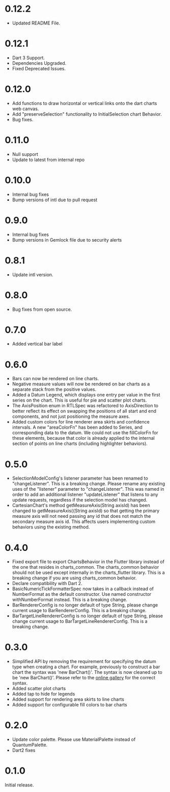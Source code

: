 # 0.12.2

- Updated README File.

# 0.12.1

- Dart 3 Support.
- Dependencies Upgraded.
- Fixed Deprecated Issues.

# 0.12.0

- Add functions to draw horizontal or vertical links onto the dart charts web canvas.
- Add "preserveSelection" functionality to InitialSelection chart Behavior.
- Bug fixes.

# 0.11.0

- Null support
- Update to latest from internal repo

# 0.10.0

- Internal bug fixes
- Bump versions of intl due to pull request

# 0.9.0

- Internal bug fixes
- Bump versions in Gemlock file due to security alerts

# 0.8.1

- Update intl version.

# 0.8.0

- Bug fixes from open source.

# 0.7.0

- Added vertical bar label

# 0.6.0

- Bars can now be rendered on line charts.
- Negative measure values will now be rendered on bar charts as a separate stack from the positive
  values.
- Added a Datum Legend, which displays one entry per value in the first series on the chart. This is
  useful for pie and scatter plot charts.
- The AxisPosition enum in RTLSpec was refactored to AxisDirection to better reflect its effect on
  swapping the positions of all start and end components, and not just positioning the measure axes.
- Added custom colors for line renderer area skirts and confidence intervals. A new "areaColorFn"
  has been added to Series, and corresponding data to the datum. We could not use the fillColorFn for
  these elements, because that color is already applied to the internal section of points on line
  charts (including highlighter behaviors).

# 0.5.0

- SelectionModelConfig's listener parameter has been renamed to "changeListener". This is a breaking
  change. Please rename any existing uses of the "listener" parameter to "changeListener". This was
  named in order to add an additional listener "updateListener" that listens to any update requests,
  regardless if the selection model has changed.
- CartesianChart's method getMeasureAxis(String axisId) has been changed to
  getMeasureAxis({String axisId) so that getting the primary measure axis will not need passing any id
  that does not match the secondary measure axis id. This affects users implementing custom behaviors
  using the existing method.

# 0.4.0

- Fixed export file to export ChartsBehavior in the Flutter library instead of the one that resides
  in charts_common. The charts_common behavior should not be used except internally in the
  charts_flutter library. This is a breaking change if you are using charts_common behavior.
- Declare compatibility with Dart 2.
- BasicNumericTickFormatterSpec now takes in a callback instead of NumberFormat as the default
  constructor. Use named constructor withNumberFormat instead. This is a breaking change.
- BarRendererConfig is no longer default of type String, please change current usage to
  BarRendererConfig<String>. This is a breaking change.
- BarTargetLineRendererConfig is no longer default of type String, please change current usage to
  BarTargetLineRendererConfig<String>. This is a breaking change.

# 0.3.0

- Simplified API by removing the requirement for specifying the datum type when creating a chart.
  For example, previously to construct a bar chart the syntax was 'new BarChart<MyDatumType>()'.
  The syntax is now cleaned up to be 'new BarChart()'. Please refer to the
  [online gallery](https://google.github.io/charts/flutter/gallery.html) for the correct syntax.
- Added scatter plot charts
- Added tap to hide for legends
- Added support for rendering area skirts to line charts
- Added support for configurable fill colors to bar charts

# 0.2.0

- Update color palette. Please use MaterialPalette instead of QuantumPalette.
- Dart2 fixes

# 0.1.0

Initial release.
